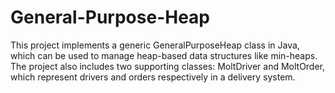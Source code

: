 # General-Purpose-Heap
This project implements a generic GeneralPurposeHeap class in Java, which can be used to manage heap-based data structures like min-heaps. The project also includes two supporting classes: MoltDriver and MoltOrder, which represent drivers and orders respectively in a delivery system.
